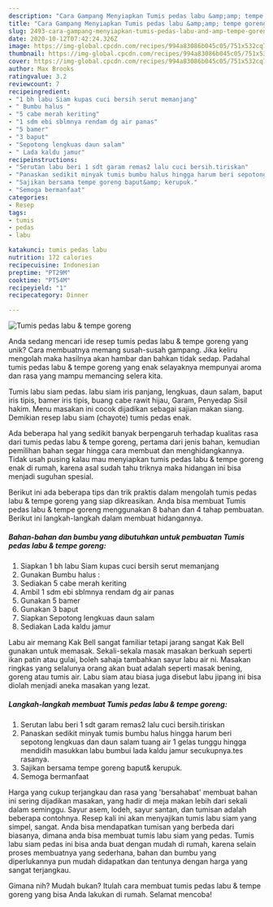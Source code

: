 ```yaml
---
description: "Cara Gampang Menyiapkan Tumis pedas labu &amp;amp; tempe goreng Anti Gagal"
title: "Cara Gampang Menyiapkan Tumis pedas labu &amp;amp; tempe goreng Anti Gagal"
slug: 2493-cara-gampang-menyiapkan-tumis-pedas-labu-and-amp-tempe-goreng-anti-gagal
date: 2020-10-12T07:42:24.326Z
image: https://img-global.cpcdn.com/recipes/994a83086b045c05/751x532cq70/tumis-pedas-labu-tempe-goreng-foto-resep-utama.jpg
thumbnail: https://img-global.cpcdn.com/recipes/994a83086b045c05/751x532cq70/tumis-pedas-labu-tempe-goreng-foto-resep-utama.jpg
cover: https://img-global.cpcdn.com/recipes/994a83086b045c05/751x532cq70/tumis-pedas-labu-tempe-goreng-foto-resep-utama.jpg
author: Max Brooks
ratingvalue: 3.2
reviewcount: 7
recipeingredient:
- "1 bh labu Siam kupas cuci bersih serut memanjang"
- " Bumbu halus "
- "5 cabe merah keriting"
- "1 sdm ebi sblmnya rendam dg air panas"
- "5 bamer"
- "3 baput"
- "Sepotong lengkuas daun salam"
- " Lada kaldu jamur"
recipeinstructions:
- "Serutan labu beri 1 sdt garam remas2 lalu cuci bersih.tiriskan"
- "Panaskan sedikit minyak tumis bumbu halus hingga harum beri sepotong lengkuas dan daun salam tuang air 1 gelas tunggu hingga mendidih masukkan labu bumbui lada kaldu jamur secukupnya.tes rasanya."
- "Sajikan bersama tempe goreng baput&amp; kerupuk."
- "Semoga bermanfaat"
categories:
- Resep
tags:
- tumis
- pedas
- labu

katakunci: tumis pedas labu 
nutrition: 172 calories
recipecuisine: Indonesian
preptime: "PT29M"
cooktime: "PT54M"
recipeyield: "1"
recipecategory: Dinner

---
```



![Tumis pedas labu &amp; tempe goreng](https://img-global.cpcdn.com/recipes/994a83086b045c05/751x532cq70/tumis-pedas-labu-tempe-goreng-foto-resep-utama.jpg)

Anda sedang mencari ide resep tumis pedas labu &amp; tempe goreng yang unik? Cara membuatnya memang susah-susah gampang. Jika keliru mengolah maka hasilnya akan hambar dan bahkan tidak sedap. Padahal tumis pedas labu &amp; tempe goreng yang enak selayaknya mempunyai aroma dan rasa yang mampu memancing selera kita.

Tumis labu siam pedas. labu siam iris panjang, lengkuas, daun salam, baput iris tipis, bamer iris tipis, buang cabe rawit hijau, Garam, Penyedap Sisil hakim. Menu masakan ini cocok dijadikan sebagai sajian makan siang. Demikian resep labu siam (chayote) tumis pedas enak.

Ada beberapa hal yang sedikit banyak berpengaruh terhadap kualitas rasa dari tumis pedas labu &amp; tempe goreng, pertama dari jenis bahan, kemudian pemilihan bahan segar hingga cara membuat dan menghidangkannya. Tidak usah pusing kalau mau menyiapkan tumis pedas labu &amp; tempe goreng enak di rumah, karena asal sudah tahu triknya maka hidangan ini bisa menjadi suguhan spesial.


Berikut ini ada beberapa tips dan trik praktis dalam mengolah tumis pedas labu &amp; tempe goreng yang siap dikreasikan. Anda bisa membuat Tumis pedas labu &amp; tempe goreng menggunakan 8 bahan dan 4 tahap pembuatan. Berikut ini langkah-langkah dalam membuat hidangannya.

<!--inarticleads1-->

##### Bahan-bahan dan bumbu yang dibutuhkan untuk pembuatan Tumis pedas labu &amp; tempe goreng:

1. Siapkan 1 bh labu Siam kupas cuci bersih serut memanjang
1. Gunakan  Bumbu halus :
1. Sediakan 5 cabe merah keriting
1. Ambil 1 sdm ebi sblmnya rendam dg air panas
1. Gunakan 5 bamer
1. Gunakan 3 baput
1. Siapkan Sepotong lengkuas daun salam
1. Sediakan  Lada kaldu jamur


Labu air memang Kak Bell sangat familiar tetapi jarang sangat Kak Bell gunakan untuk memasak. Sekali-sekala masak masakan berkuah seperti ikan patin atau gulai, boleh sahaja tambahkan sayur labu air ni. Masakan ringkas yang selalunya orang akan buat adalah seperti masak bening, goreng atau tumis air. Labu siam atau biasa juga disebut labu jipang ini bisa diolah menjadi aneka masakan yang lezat. 

<!--inarticleads2-->

##### Langkah-langkah membuat Tumis pedas labu &amp; tempe goreng:

1. Serutan labu beri 1 sdt garam remas2 lalu cuci bersih.tiriskan
1. Panaskan sedikit minyak tumis bumbu halus hingga harum beri sepotong lengkuas dan daun salam tuang air 1 gelas tunggu hingga mendidih masukkan labu bumbui lada kaldu jamur secukupnya.tes rasanya.
1. Sajikan bersama tempe goreng baput&amp; kerupuk.
1. Semoga bermanfaat


Harga yang cukup terjangkau dan rasa yang &#39;bersahabat&#39; membuat bahan ini sering dijadikan masakan, yang hadir di meja makan lebih dari sekali dalam seminggu. Sayur asem, lodeh, sayur santan, dan tumisan adalah beberapa contohnya. Resep kali ini akan menyajikan tumis labu siam yang simpel, sangat. Anda bisa mendapatkan tumisan yang berbeda dari biasanya, dimana anda bisa membuat tumis labu siam yang pedas. Tumis labu siam pedas ini bisa anda buat dengan mudah di rumah, karena selain proses membuatnya yang sederhana, bahan dan bumbu yang diperlukannya pun mudah didapatkan dan tentunya dengan harga yang sangat terjangkau. 

Gimana nih? Mudah bukan? Itulah cara membuat tumis pedas labu &amp; tempe goreng yang bisa Anda lakukan di rumah. Selamat mencoba!
